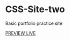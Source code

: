 # CSS-Site-two
Basic portfolio practice site

<a href="https://maele.github.io/CSS-Site-two/">PREVIEW LIVE</a>
